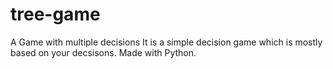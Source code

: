 # tree-game
A Game with multiple decisions
It is a simple decision game which is mostly based on your decsisons.
Made with Python.
